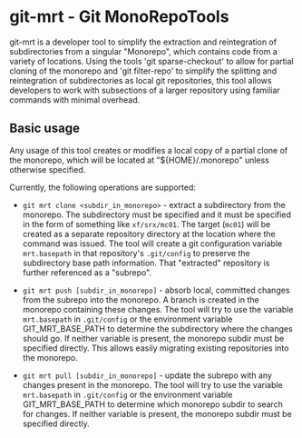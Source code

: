 # git-mrt - Git MonoRepoTools

git-mrt is a developer tool to simplify the extraction and reintegration of
subdirectories from a singular "Monorepo", which contains code from a 
variety of locations. Using the tools 'git sparse-checkout' to allow for 
partial cloning of the monorepo and 'git filter-repo' to simplify the 
splitting and reintegration of subdirectories as local git repositories, 
this tool allows developers to work with subsections of a larger repository
using familiar commands with minimal overhead.

## Basic usage

Any usage of this tool creates or modifies a local copy of a partial clone 
of the monorepo, which will be located at "${HOME}/.monorepo" unless
otherwise specified.

Currently, the following operations are supported:

* `git mrt clone <subdir_in_monorepo>` - extract a subdirectory from the monorepo. 
The subdirectory must be specified and it must be specified in the form of something like `xf/srx/mc01`. 
The target (`mc01`) will be created as a separate repository directory
at the location where the command was issued. The tool will create a git configuration variable
`mrt.basepath` in that repository's `.git/config` to preserve the subdirectory base path information.
That "extracted" repository is further referenced as a "subrepo".

* `git mrt push [subdir_in_monorepo]` - absorb local, committed changes
from the subrepo into the monorepo. A branch is created in the
monorepo containing these changes. The tool will try to use the variable
`mrt.basepath` in `.git/config` or the environment variable GIT_MRT_BASE_PATH to
determine the subdirectory where the changes should go. If neither
variable is present, the monorepo subdir must be specified directly. This
allows easily migrating existing repositories into the monorepo.

* `git mrt pull [subdir_in_monorepo]` - update the subrepo
with any changes present in the monorepo. The tool will try to use the variable
`mrt.basepath` in `.git/config` or the environment variable GIT_MRT_BASE_PATH to
determine which monorepo subdir to search for changes. If neither
variable is present, the monorepo subdir must be specified directly.
